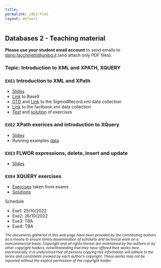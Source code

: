 ```yaml
---
title: 
permalink: /db2.html
layout: default
---
```


## Databases 2 - Teaching material

**Please use your student email account** to send emails to <dario.facchinetti@unibg.it> (and attach only PDF files). 

### Topic: Introduction to XML and XPATH, XQUERY

### `EXE1` Introduction to XML and XPath

* [Slides](https://drive.google.com/file/d/1NQWx6vTEH_UAkAa_pJ4QQLTHyeOdHNRg/view?usp=sharing)
* [Link](https://basex.org/) to BaseX
* [DTD](https://drive.google.com/file/d/1S_N2qtfk0xYDxDoCPcIr-_544AdIfuXp/view?usp=sharing) and [Link](http://aiweb.cs.washington.edu/research/projects/xmltk/xmldata/www/repository.html#sigmod-record) to the SigmodRecord.xml data collection
* [Link](https://drive.google.com/file/d/133o4XGX0Pdj6qbOsJAR2S-REfKMgZaL6/view?usp=sharing) to the factbook.xml data collection
* [Text](https://drive.google.com/file/d/1ijHVOUxI0cVe6iAurI7YKpcW8qllzd-o/view?usp=sharing) and [solution](https://drive.google.com/file/d/1wDDmJNDP9Iv7GXjfPqGzOFjLZ_UAEvfu/view?usp=sharing) of exercises

### `EXE2` XPath exerices and introduction to XQuery

* [Slides](https://drive.google.com/file/d/1mGCzuEZBwLTkB5bxKan74bUBZu-Dyeuj/view?usp=sharing)
* Running examples [data](https://drive.google.com/file/d/1_FnfZnQZXjp_QRbH75GCtcIXnHYZOroz/view?usp=sharing)

### `EXE3` FLWOR expressions, delete, insert and update

* [Slides](https://drive.google.com/file/d/1mGCzuEZBwLTkB5bxKan74bUBZu-Dyeuj/view?usp=sharing)

### `EXE4` XQUERY exercises

* [Exercises](https://drive.google.com/file/d/1qBFBbqVdEkM6vbrqqutqxAxnv69Fpc4B/view?usp=sharing) taken from exams
* [Solutions](https://drive.google.com/file/d/1MU62IOK76BLfy2nXbhNfyPPRbcEkeBxG/view?usp=sharing)

Schedule

* Exe1: 25/10/2022
* Exe2: 26/10/2022
* Exe3: TBA
* Exe4: TBA


<small> _The documents gathered in this web page have been provided by the contributing authors as a means to ensure timely dissemination of scholarly and technical work on a noncommercial basis. Copyright and all rights therein are maintained by the authors or by other copyright holders, notwithstanding that they have offered their works here electronically. It is understood that all persons copying this information will adhere to the terms and constraints invoked by each author's copyright. These works may not be reposted without the explicit permission of the copyright holder._</small>
